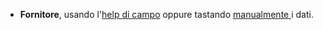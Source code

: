 - **Fornitore**, usando l'[help di campo](/docs/guide/common/operations-with-data/manual-entry-or-help-and-data-selection) oppure tastando [manualmente ](/docs/guide/common/operations-with-data/manual-entry-or-help-and-data-selection) i dati.